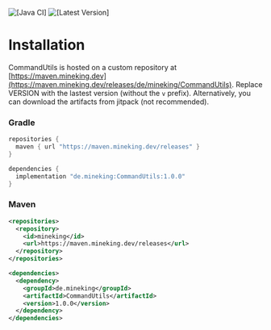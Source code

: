 ![[Java CI]](https://github.com/MineKing9534/CommandUtils/actions/workflows/check.yml/badge.svg)
![[Latest Version]](https://maven.mineking.dev/api/badge/latest/releases/de/mineking/CommandUtils?prefix=v&name=Latest%20Version)

# Installation

CommandUtils is hosted on a custom repository at [https://maven.mineking.dev](https://maven.mineking.dev/releases/de/mineking/CommandUtils). Replace VERSION with the lastest version (without the `v` prefix).
Alternatively, you can download the artifacts from jitpack (not recommended).

### Gradle

```groovy
repositories {
  maven { url "https://maven.mineking.dev/releases" }
}

dependencies {
  implementation "de.mineking:CommandUtils:1.0.0"
}
```

### Maven

```xml
<repositories>
  <repository>
    <id>mineking</id>
    <url>https://maven.mineking.dev/releases</url>
  </repository>
</repositories>

<dependencies>
  <dependency>
    <groupId>de.mineking</groupId>
    <artifactId>CommandUtils</artifactId>
    <version>1.0.0</version>
  </dependency>
</dependencies>
```